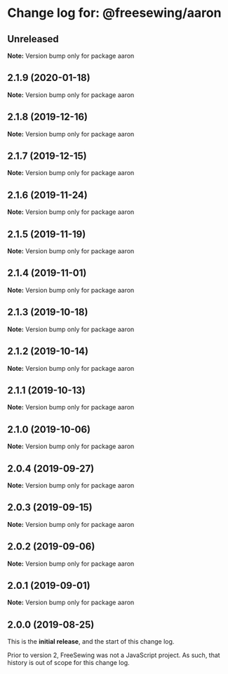 # Change log for: @freesewing/aaron


## Unreleased

**Note:** Version bump only for package aaron


## 2.1.9 (2020-01-18)

**Note:** Version bump only for package aaron


## 2.1.8 (2019-12-16)

**Note:** Version bump only for package aaron


## 2.1.7 (2019-12-15)

**Note:** Version bump only for package aaron


## 2.1.6 (2019-11-24)

**Note:** Version bump only for package aaron


## 2.1.5 (2019-11-19)

**Note:** Version bump only for package aaron


## 2.1.4 (2019-11-01)

**Note:** Version bump only for package aaron


## 2.1.3 (2019-10-18)

**Note:** Version bump only for package aaron


## 2.1.2 (2019-10-14)

**Note:** Version bump only for package aaron


## 2.1.1 (2019-10-13)

**Note:** Version bump only for package aaron


## 2.1.0 (2019-10-06)

**Note:** Version bump only for package aaron


## 2.0.4 (2019-09-27)

**Note:** Version bump only for package aaron


## 2.0.3 (2019-09-15)

**Note:** Version bump only for package aaron


## 2.0.2 (2019-09-06)

**Note:** Version bump only for package aaron


## 2.0.1 (2019-09-01)

**Note:** Version bump only for package aaron




## 2.0.0 (2019-08-25)

This is the **initial release**, and the start of this change log.

Prior to version 2, FreeSewing was not a JavaScript project.
As such, that history is out of scope for this change log.
